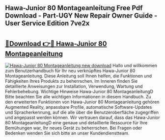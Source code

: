 ## Hawa-Junior 80 Montageanleitung Free Pdf Download - Part-UGY New Repair Owner Guide - User Service Edition 7ve2x

# <h2><a href="http://df7w56.blite.top/?on=Hawa-Junior+80+Montageanleitung">🔗Download 👉🔴 Hawa-Junior 80 Montageanleitung</a></h2>

[![Hawa-Junior 80 Montageanleitung new download](https://i.imgur.com/lujVjoI.png)](http://df7w56.blite.top/?on=Hawa-Junior+80+Montageanleitung)
Hallo und willkommen zum Benutzerhandbuch für Ihr neu verknüpftes Hawa-Junior 80 Montageanleitung. Diese Anleitung soll Ihnen helfen, die Funktionen und Fähigkeiten Ihres Produkts zu beherrschen. Im Inneren finden Sie detaillierte Anweisungen zur Installation, Verwendung, Wartung und Fehlerbehebung. Wichtige Hinweise Hawa-Junior 80 MontageanleitungD Bitte beachten Sie alle wichtigen Informationen in diesem Handbuch. Zu den erweiterten Funktionen von Hawa-Junior 80 Montageanleitung gehören Augmented Reality, anpassbare Profile, automatische Software-Updates und Spracherkennung, auf die alle über die Benutzeroberfläche zugegriffen und angepasst werden können. Wir vertrauen darauf, dass das Hawa-Junior 80 MontageanleitungD eine genaue und detaillierte Ressource für Ihre Bemühungen war, Ihr neues Gerät zu beherrschen. Bei Fragen oder Bedenken wenden Sie sich bitte an unser Kundendienstteam.
